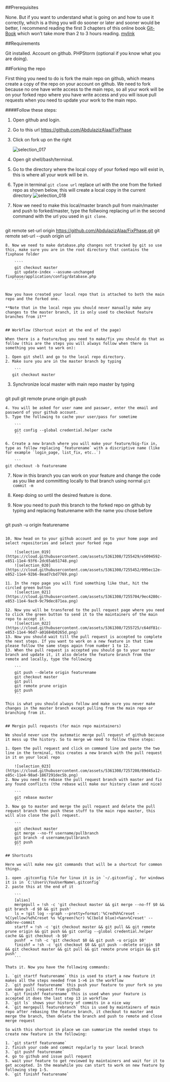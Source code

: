 ##Prerequisites

None. But if you want to understand what is going on and how to use it correctly, which is a thing you will do sooner or later and sooner would be better, I recommend reading the first 3 chapters of this online book [Git-Book](http://git-scm.com/book/en/v2)  which won’t take more than 2 to 3 hours reading.
[mylink](#forking-the-repo)


##Requirements

Git installed.
Account on github.
PHPStorm (optional if you know what you are doing).


##Forking the repo

First thing you need to do is fork the main repo on github, which means create a copy of the repo on your account on github. We need to fork because no one have write access to the main repo, so all your work will be on your forked repo where you have write access and you will issue pull requests when you need to update your work to the main repo.

####Follow these steps:
1. Open github and login.
2. Go to this url https://github.com/AbdulazizAlaa/FixPhase
3. Click on fork up on the right

   ![selection_017](https://cloud.githubusercontent.com/assets/5361308/7254177/1a880f44-e84a-11e4-8a92-8387859179bd.png) 

4. Open git shell/bash/terminal.
5. Go to the directory where the local copy of your forked repo will exist in, this is where all your work will be in.
6. Type in terminal `git clone url` replace url with the one from the forked repo as shown below, this will create a local copy in the current directory
   ![selection_018](https://cloud.githubusercontent.com/assets/5361308/7254489/1c80c4a6-e84c-11e4-8e06-229313a51a8d.png) 
7. Now we need to make this local/master branch pull from main/master and push to forked/master, type the follwoing replacing url in the second command with the url you used in `git clone`.  

    ```
git remote set-url origin https://github.com/AbdulazizAlaa/FixPhase.git
git remote set-url --push origin url
```
8. Now we need to make database.php changes not tracked by git so use this, make sure you are in the root directory that contains the fixphase folder

    ````
    git checkout master
    git update-index --assume-unchanged fixphase/application/config/database.php
    ````


Now you have created your local repo that is attached to both the main repo and the forked one. 

**Note that in the local repo you should never manually make any changes to the master branch, it is only used to checkout feature branches from it**


## Workflow (Shortcut exist at the end of the page)

When there is a feature/bug you need to make/fix you should do that as follow (this are the steps you will always follow when there is something you want to work on):

1. Open git shell and go to the local repo directory.
2. Make sure you are in the master branch by typing 

    ``` 
   git checkout master 
   ``` 
3. Synchronize local master with main repo master by typing 

    ```
git pull
git remote prune origin
git push
```
4. You will be asked for user name and passwor, enter the email and password of your github account.
5. Type the following to cache your user/pass for sometime
    
    ```
    git config --global credential.helper cache
    ```

6. Create a new branch where you will make your feature/big-fix in, type as follow replacing `featurename` with a discriptive name (like for example `login_page, list_fix, etc..`) 

    ```
git checkout -b featurename
```
7. Now in this branch you can work on your feature and change the code as you like and committing locally to that branch using normal `git commit -m` 
8. Keep doing so until the desired feature is done.
9. Now you need to push this branch to the forked repo on github by typing and replacing featurename with the name you chose before

    ```
git push -u origin featurename
```

10. Now head on to your github account and go to your home page and select repositories and select your forked repo

    ![selection_019](https://cloud.githubusercontent.com/assets/5361308/7255429/e5094592-e851-11e4-93f6-2dc65ab51748.png)
    ![selection_020](https://cloud.githubusercontent.com/assets/5361308/7255452/095ec12e-e852-11e4-92b6-8ead7cbd7769.png)

11. In the repo page you will find something like that, hit the circled green button
    ![selection_021](https://cloud.githubusercontent.com/assets/5361308/7255704/9ec4280c-e853-11e4-9ac0-9c79dec871ea.png)

12. Now you will be transfered to the pull request page where you need to click the green button to send it to the maintainers of the main repo to accept it.
    ![selection_022](https://cloud.githubusercontent.com/assets/5361308/7255725/c64df81c-e853-11e4-96d7-a01684b0265d.png)
13. Now you should wait till the pull request is accepted to complete the next steps. If you want to work on a new feature in that time please follow the same steps again from number 1 to 12.
13. When the pull request is accepted you should go to your master branch and update it, it also delete the feature branch from the remote and locally, type the following
  
    ```
    git push --delete origin featurename
    git checkout master
    git pull
    git remote prune origin
    git push
    ```

This is what you should always follow and make sure you never make changes in the master branch except pulling from the main repo or branching from it.


## Mergin pull requests (for main repo maintainers)

We should never use the automatic merge pull request of github because it mess up the history. So to merge we need to follow these steps:

1. Open the pull request and click on command line and paste the two line in the terminal, this creates a new branch with the pull request in it on your local repo

    ![selection_023](https://cloud.githubusercontent.com/assets/5361308/7257208/89d45a12-e85c-11e4-98ad-1867291dec5b.png)
2. Now you need to rebase the pull request branch with master and fix any found conflicts (the rebase will make our history clean and nice)

    ```
    git rebase master
    ```
3. Now go to master and merge the pull request and delete the pull request branch then push these stuff to the main repo master, this will also close the pull request.

    ```
    git checkout master
    git merge --no-ff username/pullbranch
    git branch -d username/pullbranch
    git push
    ```

## Shortcuts

Here we will make new git commands that will be a shortcut for common things.

1. open .gitconfig file for linux it is in `~/.gitconfig`, for windows it is in `C:\Users\YouUserName\.gitconfig`
2. paste this at the end of it

    ```
    [alias]
    mergepull = !sh -c 'git checkout master && git merge --no-ff $0 && git branch -d $0 && git push'
    ls = !git log --graph --pretty=format:'%Cred%h%Creset -%C(yellow)%d%Creset %s %Cgreen(%cr) %C(bold blue)<%an>%Creset' --abbrev-commit
    startf = !sh -c 'git checkout master && git pull && git remote prune origin && git push && git config --global credential.helper cache && git checkout -b $0'
    pushf  = !sh -c 'git checkout $0 && git push -u origin $0' 
    finishf = !sh -c 'git checkout $0 && git push --delete origin $0 && git checkout master && git pull && git remote prune origin && git push'
    ```

Thats it. Now you have the following commands:

1. `git startf featurename` this is used to start a new feature it makes all the steps needed from 1->6 in the workflow
2. `git pushf featurename` this push your feature to your fork so you can make pull request from github
3. `git finishf featurename` this is used when your feature is accepted it does the last step 13 in workflow 
3. `git ls` shows your history of commits in a nice way
4. `git mergepull featurebranch` this is used by maintainers of main repo after rebasing the feature branch, it checkout to master and merge the branch, then delete the branch and push to remote and close merge request

So with this shortcut in place we can summarize the needed steps to create new feature in the following:

1. `git startf featurename`
2. finish your code and commit regularly to your local branch
3. `git pushf featurename`
4. go to github and issue pull request
5. wait your feature to get reviewed by maintainers and wait for it to get accepted. In the meanwhile you can start to work on new feature by following step 1-5.
6. `git finishf featurename`










